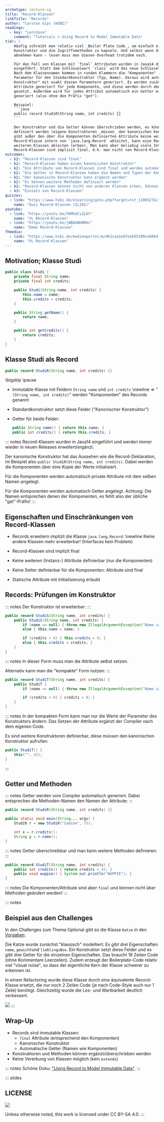 ```yaml
---
archetype: lecture-cg
title: "Record-Klassen"
linkTitle: "Records"
author: "Carsten Gips (HSBI)"
readings:
  - key: "LernJava"
    comment: "Tutorials > Using Record to Model Immutable Data"
tldr: |
    Häufig schreibt man relativ viel _Boiler Plate Code_, um einfach ein paar Daten plus den
    Konstruktor und die Zugriffsmethoden zu kapseln. Und selbst wenn die IDE dies zum Teil
    abnehmen kann - lesen muss man diesen Overhead trotzdem noch.

    Für den Fall von Klassen mit `final` Attributen wurden in Java14 die **Record-Klassen**
    eingeführt. Statt dem Schlüsselwort `class` wird das neue Schlüsselwort `record` verwendet.
    Nach dem Klassennamen kommen in runden Klammern die "Komponenten" - eine Auflistung der
    Parameter für den Standardkonstruktor (Typ, Name). Daraus wird automatisch ein "kanonischer
    Konstruktor" mit exakt diesen Parametern generiert. Es werden zusätzlich `private final`
    Attribute generiert für jede Komponente, und diese werden durch den kanonischen Konstruktor
    gesetzt. Außerdem wird für jedes Attribut automatisch ein Getter mit dem Namen des Attributs
    generiert (also ohne den Präfix "get").

    Beispiel:
    ```java
    public record StudiR(String name, int credits) {}
    ```

    Der Konstruktor und die Getter können überschrieben werden, es können auch eigene Methoden
    definiert werden (eigene Konstruktoren _müssen_ den kanonischen Konstruktor aufrufen). Es
    gibt außer den über die Komponenten definierten Attribute keine weiteren Attribute. Da eine
    Record-Klasse intern von `java.lang.Record` ableitet, kann eine Record-Klasse nicht von
    weiteren Klassen ableiten (erben). Man kann aber beliebig viele Interfaces implementieren.
    Record-Klassen sind implizit final, d.h. man nicht von Record-Klassen erben.
outcomes:
  - k2: "Record-Klassen sind final"
  - k2: "Record-Klassen haben einen kanonischen Konstruktor"
  - k2: "Die Attribute von Record-Klassen sind final und werden automatisch angelegt und über den Konstruktor gesetzt"
  - k2: "Die Getter in Record-Klassen haben die Namen und Typen der Komponenten, also keinen Präfix 'get'"
  - k2: "Der kanonische Konstruktor kann ergänzt werden"
  - k2: "Es können weitere Methoden definiert werden"
  - k2: "Record-Klassen können nicht von anderen Klassen erben, können aber Interfaces implementieren"
  - k3: "Einsatz von Record-Klassen"
quizzes:
  - link: "https://www.hsbi.de/elearning/goto.php?target=tst_1106527&client_id=FH-Bielefeld"
    name: "Quiz Record-Klassen (ILIAS)"
youtube:
  - link: "https://youtu.be/5RMhdCsZL6Y"
    name: "VL Record-Klassen"
  - link: "https://youtu.be/jWBAXWH0MUc"
    name: "Demo Record-Klassen"
fhmedia:
  - link: "https://www.hsbi.de/medienportal/m/461caa1e97e1655109ce66647c169cf01b35d4b268bfaa64a6289c505f247a5ebfde054a98b08a1b5235195ff21b1fffa4d12e3968c7a68a0f001b0dabe6b695"
    name: "VL Record-Klassen"
---
```



## Motivation; Klasse Studi

```java
public class Studi {
    private final String name;
    private final int credits;

    public Studi(String name, int credits) {
        this.name = name;
        this.credits = credits;
    }

    public String getName() {
        return name;
    }

    public int getCredits() {
        return credits;
    }
}
```


## Klasse Studi als Record

```java
public record StudiR(String name, int credits) {}
```

\bigskip
\pause

*   Immutable Klasse mit Feldern `String name` und `int credits` \newline
    => "`(String name, int credits)`" werden "Komponenten" des Records genannt
*   Standardkonstruktor setzt diese Felder ("Kanonischer Konstruktor")
*   Getter für beide Felder:

    ```java
    public String name() { return this.name; }
    public int credits() { return this.credits; }
    ```

::: notes
Record-Klassen wurden in Java14 eingeführt und werden immer wieder in
neuen Releases erweitert/ergänzt.

Der kanonische Konstruktor hat das Aussehen wie die Record-Deklaration, im
Beispiel also `public StudiR(String name, int credits)`. Dabei werden die
Komponenten über eine Kopie der Werte initialisiert.

Für die Komponenten werden automatisch private Attribute mit dem selben
Namen angelegt.

Für die Komponenten werden automatisch Getter angelegt. Achtung: Die Namen
entsprechen denen der Komponenten, es fehlt also der übliche "get"-Präfix!
:::


## Eigenschaften und Einschränkungen von Record-Klassen

*   Records erweitern implizit die Klasse `java.lang.Record`: \newline
    Keine andere Klassen mehr erweiterbar! (Interfaces kein Problem)

*   Record-Klassen sind implizit final

*   Keine weiteren (Instanz-) Attribute definierbar (nur die Komponenten)

*   Keine Setter definierbar für die Komponenten: Attribute sind final

*   Statische Attribute mit Initialisierung erlaubt


## Records: Prüfungen im Konstruktor

::: notes
Der Konstruktor ist erweiterbar:
:::

```{.java size="footnotesize"}
public record StudiS(String name, int credits) {
    public StudiS(String name, int credits) {
        if (name == null) { throw new IllegalArgumentException("Name cannot be null!"); }
        else { this.name = name; }

        if (credits < 0) { this.credits = 0; }
        else { this.credits = credits; }
    }
}
```

::: notes
In dieser Form muss man die Attribute selbst setzen.


Alternativ kann man die "kompakte" Form nutzen:
:::

```{.java size="footnotesize"}
public record StudiT(String name, int credits) {
    public StudiT {
        if (name == null) { throw new IllegalArgumentException("Name cannot be null!"); }

        if (credits < 0) { credits = 0; }
    }
}
```

::: notes
In der kompakten Form kann man nur die Werte der Parameter des Konstruktors ändern.
Das Setzen der Attribute ergänzt der Compiler nach dem eigenen Code.


Es sind weitere Konstruktoren definierbar, diese _müssen_ den kanonischen Konstruktor
aufrufen:

```java
public StudiT() {
    this("", 42);
}
```
:::


## Getter und Methoden

::: notes
Getter werden vom Compiler automatisch generiert. Dabei entsprechen die Methoden-Namen
den Namen der Attribute:
:::

```java
public record StudiR(String name, int credits) {}

public static void main(String... args) {
    StudiR r = new StudiR("Sabine", 75);

    int x = r.credits();
    String y = r.name();
}
```

::: notes
Getter überschreibbar und man kann weitere Methoden definieren:
:::

```java
public record StudiT(String name, int credits) {
    public int credits() { return credits + 42; }
    public void wuppie() { System.out.println("WUPPIE"); }
}
```

::: notes
Die Komponenten/Attribute sind aber `final` und können nicht über Methoden
geändert werden!
:::


::: notes
## Beispiel aus den Challenges

In den Challenges zum Thema Optional gibt es die Klasse `Katze` in den
[Vorgaben](https://github.com/Programmiermethoden-CampusMinden/Prog2-Lecture/blob/master/lecture/modern-java/src/challenges/optional/Katze.java).

Die Katze wurde zunächst "klassisch" modelliert: Es gibt drei Eigenschaften `name`,
`gewicht`und `lieblingsBox`. Ein Konstruktor setzt diese Felder und es gibt drei
Getter für die einzelnen Eigenschaften. Das braucht 18 Zeilen Code (ohne Kommentare
Leerzeilen). Zudem erzeugt der Boilerplate-Code relativ viel "visual noise", so dass
der eigentliche Kern der Klasse schwerer zu erkennen ist.

In einem Refactoring wurde diese Klasse durch eine äquivalente Record-Klasse ersetzt,
die nur noch 2 Zeilen Code (je nach Code-Style auch nur 1 Zeile) benötigt. Gleichzeitig
wurde die Les- und Wartbarkeit deutlich verbessert.

![](images/screenshot_katze.png)
:::


## Wrap-Up

*   Records sind immutable Klassen:
    *   `final` Attribute (entsprechend den Komponenten)
    *   Kanonischer Konstruktor
    *   Automatische Getter (Namen wie Komponenten)
*   Konstruktoren und Methoden können ergänzt/überschrieben werden
*   Keine Vererbung von Klassen möglich (kein `extends`)

::: notes
Schöne Doku: ["Using Record to Model Immutable Data"](https://dev.java/learn/using-record-to-model-immutable-data/).
:::







<!-- DO NOT REMOVE - THIS IS A LAST SLIDE TO INDICATE THE LICENSE AND POSSIBLE EXCEPTIONS (IMAGES, ...). -->
::: slides
## LICENSE
![](https://licensebuttons.net/l/by-sa/4.0/88x31.png)

Unless otherwise noted, this work is licensed under CC BY-SA 4.0.
:::
